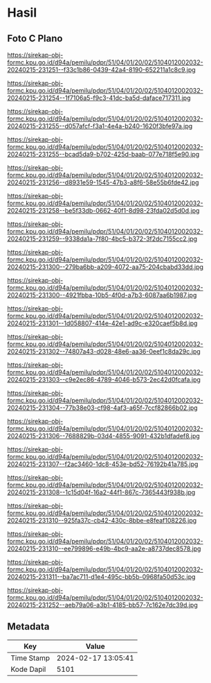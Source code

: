 # Hasil

## Foto C Plano

https://sirekap-obj-formc.kpu.go.id/d94a/pemilu/pdpr/51/04/01/20/02/5104012002032-20240215-231251--f33c1b86-0439-42a4-8190-652211a1c8c9.jpg

https://sirekap-obj-formc.kpu.go.id/d94a/pemilu/pdpr/51/04/01/20/02/5104012002032-20240215-231254--1f7106a5-f9c3-41dc-ba5d-daface717311.jpg

https://sirekap-obj-formc.kpu.go.id/d94a/pemilu/pdpr/51/04/01/20/02/5104012002032-20240215-231255--d057afcf-f3a1-4e4a-b240-1620f3bfe97a.jpg

https://sirekap-obj-formc.kpu.go.id/d94a/pemilu/pdpr/51/04/01/20/02/5104012002032-20240215-231255--bcad5da9-b702-425d-baab-077e718f5e90.jpg

https://sirekap-obj-formc.kpu.go.id/d94a/pemilu/pdpr/51/04/01/20/02/5104012002032-20240215-231256--d8931e59-1545-47b3-a8f6-58e55b6fde42.jpg

https://sirekap-obj-formc.kpu.go.id/d94a/pemilu/pdpr/51/04/01/20/02/5104012002032-20240215-231258--be5f33db-0662-40f1-8d98-23fda02d5d0d.jpg

https://sirekap-obj-formc.kpu.go.id/d94a/pemilu/pdpr/51/04/01/20/02/5104012002032-20240215-231259--9338da1a-7f80-4bc5-b372-3f2dc7155cc2.jpg

https://sirekap-obj-formc.kpu.go.id/d94a/pemilu/pdpr/51/04/01/20/02/5104012002032-20240215-231300--279ba6bb-a209-4072-aa75-204cbabd33dd.jpg

https://sirekap-obj-formc.kpu.go.id/d94a/pemilu/pdpr/51/04/01/20/02/5104012002032-20240215-231300--4921fbba-10b5-4f0d-a7b3-6087aa6b1987.jpg

https://sirekap-obj-formc.kpu.go.id/d94a/pemilu/pdpr/51/04/01/20/02/5104012002032-20240215-231301--1d058807-414e-42e1-ad9c-e320caef5b8d.jpg

https://sirekap-obj-formc.kpu.go.id/d94a/pemilu/pdpr/51/04/01/20/02/5104012002032-20240215-231302--74807a43-d028-48e6-aa36-0eef1c8da29c.jpg

https://sirekap-obj-formc.kpu.go.id/d94a/pemilu/pdpr/51/04/01/20/02/5104012002032-20240215-231303--c9e2ec86-4789-4046-b573-2ec42d0fcafa.jpg

https://sirekap-obj-formc.kpu.go.id/d94a/pemilu/pdpr/51/04/01/20/02/5104012002032-20240215-231304--77b38e03-cf98-4af3-a65f-7ccf82866b02.jpg

https://sirekap-obj-formc.kpu.go.id/d94a/pemilu/pdpr/51/04/01/20/02/5104012002032-20240215-231306--7688829b-03d4-4855-9091-432b1dfadef8.jpg

https://sirekap-obj-formc.kpu.go.id/d94a/pemilu/pdpr/51/04/01/20/02/5104012002032-20240215-231307--f2ac3460-1dc8-453e-bd52-76192b41a785.jpg

https://sirekap-obj-formc.kpu.go.id/d94a/pemilu/pdpr/51/04/01/20/02/5104012002032-20240215-231308--1c15d04f-16a2-44f1-867c-7365443f938b.jpg

https://sirekap-obj-formc.kpu.go.id/d94a/pemilu/pdpr/51/04/01/20/02/5104012002032-20240215-231310--925fa37c-cb42-430c-8bbe-e8feaf108226.jpg

https://sirekap-obj-formc.kpu.go.id/d94a/pemilu/pdpr/51/04/01/20/02/5104012002032-20240215-231310--ee799896-e49b-4bc9-aa2e-a8737dec8578.jpg

https://sirekap-obj-formc.kpu.go.id/d94a/pemilu/pdpr/51/04/01/20/02/5104012002032-20240215-231311--ba7ac711-d1e4-495c-bb5b-0968fa50d53c.jpg

https://sirekap-obj-formc.kpu.go.id/d94a/pemilu/pdpr/51/04/01/20/02/5104012002032-20240215-231252--aeb79a06-a3b1-4185-bb57-7c162e7dc39d.jpg


## Metadata

| Key        | Value               |
| ---------- | ------------------- |
| Time Stamp | 2024-02-17 13:05:41 |
| Kode Dapil | 5101                |



